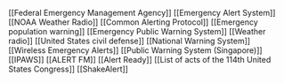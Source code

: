 [[Federal Emergency Management Agency]]
[[Emergency Alert System]]
[[NOAA Weather Radio]]
[[Common Alerting Protocol]]
[[Emergency population warning]]
[[Emergency Public Warning System]]
[[Weather radio]]
[[United States civil defense]]
[[National Warning System]]
[[Wireless Emergency Alerts]]
[[Public Warning System (Singapore)]]
[[IPAWS]]
[[ALERT FM]]
[[Alert Ready]]
[[List of acts of the 114th United States Congress]]
[[ShakeAlert]]
